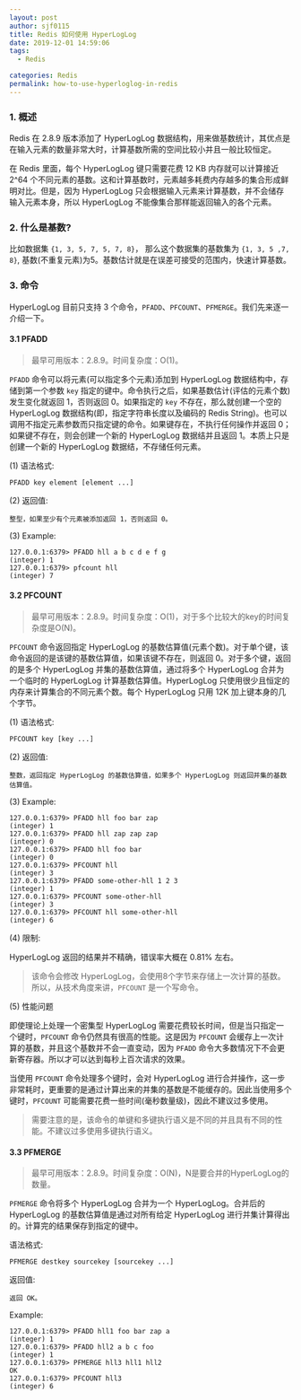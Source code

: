 ```yaml
---
layout: post
author: sjf0115
title: Redis 如何使用 HyperLogLog
date: 2019-12-01 14:59:06
tags:
  - Redis

categories: Redis
permalink: how-to-use-hyperloglog-in-redis
---
```


### 1. 概述

Redis 在 2.8.9 版本添加了 HyperLogLog 数据结构，用来做基数统计，其优点是在输入元素的数量非常大时，计算基数所需的空间比较小并且一般比较恒定。

在 Redis 里面，每个 HyperLogLog 键只需要花费 12 KB 内存就可以计算接近 2^64 个不同元素的基数。这和计算基数时，元素越多耗费内存越多的集合形成鲜明对比。但是，因为 HyperLogLog 只会根据输入元素来计算基数，并不会储存输入元素本身，所以 HyperLogLog 不能像集合那样能返回输入的各个元素。

### 2. 什么是基数?

比如数据集 `{1, 3, 5, 7, 5, 7, 8}`， 那么这个数据集的基数集为 `{1, 3, 5 ,7, 8}`, 基数(不重复元素)为5。基数估计就是在误差可接受的范围内，快速计算基数。

### 3. 命令

HyperLogLog 目前只支持 3 个命令，`PFADD`、`PFCOUNT`、`PFMERGE`。我们先来逐一介绍一下。

#### 3.1 PFADD

> 最早可用版本：2.8.9。时间复杂度：O(1)。

`PFADD` 命令可以将元素(可以指定多个元素)添加到 HyperLogLog 数据结构中，存储到第一个参数 `key` 指定的键中。命令执行之后，如果基数估计(评估的元素个数)发生变化就返回 1，否则返回 0。如果指定的 `key` 不存在，那么就创建一个空的 HyperLogLog 数据结构(即，指定字符串长度以及编码的 Redis String)。也可以调用不指定元素参数而只指定键的命令。如果键存在，不执行任何操作并返回 0；如果键不存在，则会创建一个新的 HyperLogLog 数据结并且返回 1。本质上只是创建一个新的 HyperLogLog 数据结，不存储任何元素。

(1) 语法格式:
```
PFADD key element [element ...]
```
(2) 返回值:
```
整型，如果至少有个元素被添加返回 1，否则返回 0。
```
(3) Example:
```
127.0.0.1:6379> PFADD hll a b c d e f g
(integer) 1
127.0.0.1:6379> pfcount hll
(integer) 7
```

#### 3.2 PFCOUNT

> 最早可用版本：2.8.9。时间复杂度：O(1)，对于多个比较大的key的时间复杂度是O(N)。

`PFCOUNT` 命令返回指定 HyperLogLog 的基数估算值(元素个数)。对于单个键，该命令返回的是该键的基数估算值，如果该键不存在，则返回 0。对于多个键，返回的是多个 HyperLogLog 并集的基数估算值，通过将多个 HyperLogLog 合并为一个临时的 HyperLogLog 计算基数估算值。HyperLogLog 只使用很少且恒定的内存来计算集合的不同元素个数。每个 HyperLogLog 只用 12K 加上键本身的几个字节。

(1) 语法格式:
```
PFCOUNT key [key ...]
```
(2) 返回值:
```
整数，返回指定 HyperLogLog 的基数估算值，如果多个 HyperLogLog 则返回并集的基数估算值。
```
(3) Example:
```
127.0.0.1:6379> PFADD hll foo bar zap
(integer) 1
127.0.0.1:6379> PFADD hll zap zap zap
(integer) 0
127.0.0.1:6379> PFADD hll foo bar
(integer) 0
127.0.0.1:6379> PFCOUNT hll
(integer) 3
127.0.0.1:6379> PFADD some-other-hll 1 2 3
(integer) 1
127.0.0.1:6379> PFCOUNT some-other-hll
(integer) 3
127.0.0.1:6379> PFCOUNT hll some-other-hll
(integer) 6
```
(4) 限制:

HyperLogLog 返回的结果并不精确，错误率大概在 0.81% 左右。

> 该命令会修改 HyperLogLog，会使用8个字节来存储上一次计算的基数。所以，从技术角度来讲，`PFCOUNT` 是一个写命令。

(5) 性能问题

即使理论上处理一个密集型 HyperLogLog 需要花费较长时间，但是当只指定一个键时，`PFCOUNT` 命令仍然具有很高的性能。这是因为 `PFCOUNT` 会缓存上一次计算的基数，并且这个基数并不会一直变动，因为 `PFADD` 命令大多数情况下不会更新寄存器。所以才可以达到每秒上百次请求的效果。

当使用 `PFCOUNT` 命令处理多个键时，会对 HyperLogLog 进行合并操作，这一步非常耗时，更重要的是通过计算出来的并集的基数是不能缓存的。因此当使用多个键时，`PFCOUNT` 可能需要花费一些时间(毫秒数量级)，因此不建议过多使用。

> 需要注意的是，该命令的单键和多键执行语义是不同的并且具有不同的性能。不建议过多使用多键执行语义。

#### 3.3 PFMERGE

> 最早可用版本：2.8.9。时间复杂度：O(N)，N是要合并的HyperLogLog的数量。

`PFMERGE` 命令将多个 HyperLogLog 合并为一个 HyperLogLog。合并后的 HyperLogLog 的基数估算值是通过对所有给定 HyperLogLog 进行并集计算得出的。计算完的结果保存到指定的键中。

语法格式:
```
PFMERGE destkey sourcekey [sourcekey ...]
```
返回值:
```
返回 OK。
```
Example:
```
127.0.0.1:6379> PFADD hll1 foo bar zap a
(integer) 1
127.0.0.1:6379> PFADD hll2 a b c foo
(integer) 1
127.0.0.1:6379> PFMERGE hll3 hll1 hll2
OK
127.0.0.1:6379> PFCOUNT hll3
(integer) 6
```
